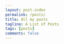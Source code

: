 ```yaml
---
layout: post-index
permalink: /posts/
title: All my posts
tagline: A List of Posts
tags: [posts]
comments: false
---
```


